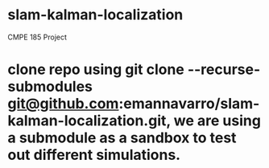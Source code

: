 # slam-kalman-localization
CMPE 185 Project 
# clone repo using git clone --recurse-submodules git@github.com:emannavarro/slam-kalman-localization.git, we are using a submodule as a sandbox to test out different simulations. 
